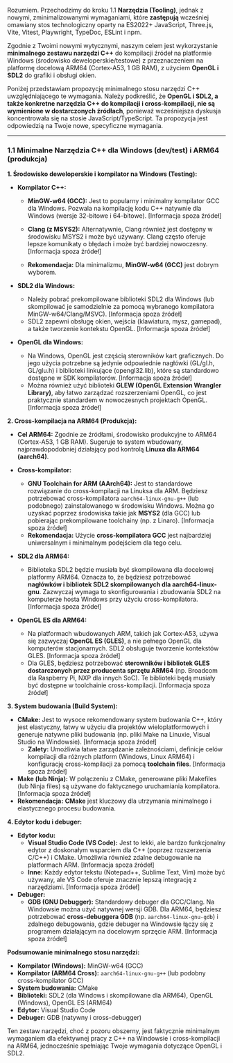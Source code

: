 Rozumiem. Przechodzimy do kroku 1.1 **Narzędzia (Tooling)**, jednak z nowymi, zminimalizowanymi wymaganiami, które **zastępują** wcześniej omawiany stos technologiczny oparty na ES2022+ JavaScript, Three.js, Vite, Vitest, Playwright, TypeDoc, ESLint i npm.

Zgodnie z Twoimi nowymi wytycznymi, naszym celem jest wykorzystanie **minimalnego zestawu narzędzi C++** do kompilacji źródeł na platformie Windows (środowisko deweloperskie/testowe) z przeznaczeniem na platformę docelową ARM64 (Cortex-A53, 1 GB RAM), z użyciem **OpenGL i SDL2** do grafiki i obsługi okien.

Poniżej przedstawiam propozycję minimalnego stosu narzędzi C++ uwzględniającego te wymagania. Należy podkreślić, że **OpenGL i SDL2, a także konkretne narzędzia C++ do kompilacji i cross-kompilacji, nie są wymienione w dostarczonych źródłach**, ponieważ wcześniejsza dyskusja koncentrowała się na stosie JavaScript/TypeScript. Ta propozycja jest odpowiedzią na Twoje nowe, specyficzne wymagania.

---

### 1.1 Minimalne Narzędzia C++ dla Windows (dev/test) i ARM64 (produkcja)

**1. Środowisko deweloperskie i kompilator na Windows (Testing):**

*   **Kompilator C++:**
    *   **MinGW-w64 (GCC):** Jest to popularny i minimalny kompilator GCC dla Windows. Pozwala na kompilację kodu C++ natywnie dla Windows (wersje 32-bitowe i 64-bitowe). [Informacja spoza źródeł]
    *   **Clang (z MSYS2):** Alternatywnie, Clang również jest dostępny w środowisku MSYS2 i może być używany. Clang często oferuje lepsze komunikaty o błędach i może być bardziej nowoczesny. [Informacja spoza źródeł]

    *   **Rekomendacja:** Dla minimalizmu, **MinGW-w64 (GCC)** jest dobrym wyborem.

*   **SDL2 dla Windows:**
    *   Należy pobrać prekompilowane biblioteki SDL2 dla Windows (lub skompilować je samodzielnie za pomocą wybranego kompilatora MinGW-w64/Clang/MSVC). [Informacja spoza źródeł]
    *   SDL2 zapewni obsługę okien, wejścia (klawiatura, mysz, gamepad), a także tworzenie kontekstu OpenGL. [Informacja spoza źródeł]

*   **OpenGL dla Windows:**
    *   Na Windows, OpenGL jest częścią sterowników kart graficznych. Do jego użycia potrzebne są jedynie odpowiednie nagłówki (GL/gl.h, GL/glu.h) i biblioteki linkujące (opengl32.lib), które są standardowo dostępne w SDK kompilatorów. [Informacja spoza źródeł]
    *   Można również użyć biblioteki **GLEW (OpenGL Extension Wrangler Library)**, aby łatwo zarządzać rozszerzeniami OpenGL, co jest praktycznie standardem w nowoczesnych projektach OpenGL. [Informacja spoza źródeł]

**2. Cross-kompilacja na ARM64 (Produkcja):**

*   **Cel ARM64:** Zgodnie ze źródłami, środowisko produkcyjne to ARM64 (Cortex-A53, 1 GB RAM). Sugeruje to system wbudowany, najprawdopodobniej działający pod kontrolą **Linuxa dla ARM64 (aarch64)**.
*   **Cross-kompilator:**
    *   **GNU Toolchain for ARM (AArch64):** Jest to standardowe rozwiązanie do cross-kompilacji na Linuksa dla ARM. Będziesz potrzebować cross-kompilatora `aarch64-linux-gnu-g++` (lub podobnego) zainstalowanego w środowisku Windows. Można go uzyskać poprzez środowiska takie jak **MSYS2** (dla GCC) lub pobierając prekompilowane toolchainy (np. z Linaro). [Informacja spoza źródeł]
    *   **Rekomendacja:** Użycie **cross-kompilatora GCC** jest najbardziej uniwersalnym i minimalnym podejściem dla tego celu.

*   **SDL2 dla ARM64:**
    *   Biblioteka SDL2 będzie musiała być skompilowana dla docelowej platformy ARM64. Oznacza to, że będziesz potrzebować **nagłówków i bibliotek SDL2 skompilowanych dla aarch64-linux-gnu**. Zazwyczaj wymaga to skonfigurowania i zbudowania SDL2 na komputerze hosta Windows przy użyciu cross-kompilatora. [Informacja spoza źródeł]

*   **OpenGL ES dla ARM64:**
    *   Na platformach wbudowanych ARM, takich jak Cortex-A53, używa się zazwyczaj **OpenGL ES (GLES)**, a nie pełnego OpenGL dla komputerów stacjonarnych. SDL2 obsługuje tworzenie kontekstów GLES. [Informacja spoza źródeł]
    *   Dla GLES, będziesz potrzebować **sterowników i bibliotek GLES dostarczonych przez producenta sprzętu ARM64** (np. Broadcom dla Raspberry Pi, NXP dla innych SoC). Te biblioteki będą musiały być dostępne w toolchainie cross-kompilacji. [Informacja spoza źródeł]

**3. System budowania (Build System):**

*   **CMake:** Jest to wysoce rekomendowany system budowania C++, który jest elastyczny, łatwy w użyciu dla projektów wieloplatformowych i generuje natywne pliki budowania (np. pliki Make na Linuxie, Visual Studio na Windowsie). [Informacja spoza źródeł]
    *   **Zalety:** Umożliwia łatwe zarządzanie zależnościami, definicje celów kompilacji dla różnych platform (Windows, Linux ARM64) i konfigurację cross-kompilacji za pomocą **toolchain files**. [Informacja spoza źródeł]
*   **Make (lub Ninja):** W połączeniu z CMake, generowane pliki Makefiles (lub Ninja files) są używane do faktycznego uruchamiania kompilatora. [Informacja spoza źródeł]
*   **Rekomendacja:** **CMake** jest kluczowy dla utrzymania minimalnego i elastycznego procesu budowania.

**4. Edytor kodu i debuger:**

*   **Edytor kodu:**
    *   **Visual Studio Code (VS Code):** Jest to lekki, ale bardzo funkcjonalny edytor z doskonałym wsparciem dla C++ (poprzez rozszerzenia C/C++) i CMake. Umożliwia również zdalne debugowanie na platformach ARM. [Informacja spoza źródeł]
    *   **Inne:** Każdy edytor tekstu (Notepad++, Sublime Text, Vim) może być używany, ale VS Code oferuje znacznie lepszą integrację z narzędziami. [Informacja spoza źródeł]
*   **Debuger:**
    *   **GDB (GNU Debugger):** Standardowy debuger dla GCC/Clang. Na Windowsie można użyć natywnej wersji GDB. Dla ARM64, będziesz potrzebować **cross-debuggera GDB** (np. `aarch64-linux-gnu-gdb`) i zdalnego debugowania, gdzie debuger na Windowsie łączy się z programem działającym na docelowym sprzęcie ARM. [Informacja spoza źródeł]

**Podsumowanie minimalnego stosu narzędzi:**

*   **Kompilator (Windows):** MinGW-w64 (GCC)
*   **Kompilator (ARM64 Cross):** `aarch64-linux-gnu-g++` (lub podobny cross-kompilator GCC)
*   **System budowania:** CMake
*   **Biblioteki:** SDL2 (dla Windows i skompilowane dla ARM64), OpenGL (Windows), OpenGL ES (ARM64)
*   **Edytor:** Visual Studio Code
*   **Debuger:** GDB (natywny i cross-debugger)

Ten zestaw narzędzi, choć z pozoru obszerny, jest faktycznie minimalnym wymaganiem dla efektywnej pracy z C++ na Windowsie i cross-kompilacji na ARM64, jednocześnie spełniając Twoje wymagania dotyczące OpenGL i SDL2.